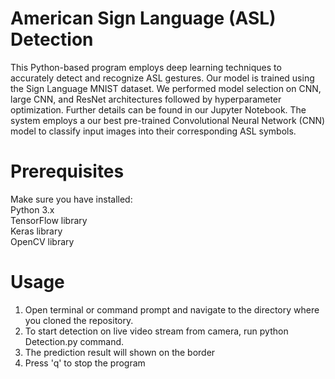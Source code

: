 # American Sign Language (ASL) Detection
This Python-based program employs deep learning techniques to accurately detect and recognize ASL gestures. Our model is trained using the Sign Language MNIST dataset. We performed model selection on CNN, large CNN, and ResNet architectures followed by hyperparameter optimization. Further details can be found in our Jupyter Notebook.
The system employs a our best pre-trained Convolutional Neural Network (CNN) model to classify input images into their corresponding ASL symbols.

# Prerequisites
Make sure you have installed:<br>
Python 3.x<br>
TensorFlow library<br>
Keras library<br>
OpenCV library<br> 

# Usage
1. Open terminal or command prompt and navigate to the directory where you cloned the repository.
2. To start detection on live video stream from camera, run python Detection.py command.
3. The prediction result will shown on the border
4. Press 'q' to stop the program
